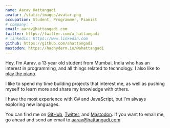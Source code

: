 ```yaml
---
name: Aarav Hattangadi
avatar: /static/images/avatar.png
occupation: Student, Programmer, Pianist
# company: ''
email: aarav@hattangadi.com
twitter: https://twitter.com/a_hattangadi
# linkedin: https://www.linkedin.com
github: https://github.com/ahattangadi
mastodon: https://hachyderm.io/@ahattangadi
---
```


Hey, I’m Aarav, a 13 year old student from Mumbai, India who has an interest in programming, and all things related to technology. I also like to [play the piano](https://youtube.com/@ThePianoKid).

I like to spend my time building projects that interest me, as well as pushing myself to learn more and share my knowledge with others.

I have the most experience with C# and JavaScript, but I'm always exploring new languages.

You can find me on [GitHub](https://github.com/ahattangadi), [Twitter](https://twitter.com/a_hattangadi), and [Mastodon](https://hachyderm.io/@ahattangadi). If you want to email me, go ahead and send an email to <a href="mailto:aarav@hattangadi.com?subject=From your blog">aarav@hattangadi.com</a>
